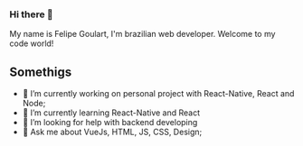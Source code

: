 ### Hi there 👋

My name is Felipe Goulart, I'm brazilian web developer. Welcome to my code world!

## Somethigs
- 🔭 I’m currently working on personal project with React-Native, React and Node;
- 🌱 I’m currently learning React-Native and React
- 🤔 I’m looking for help with backend developing
- 💬 Ask me about VueJs, HTML, JS, CSS, Design;
